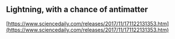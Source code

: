 ## Lightning, with a chance of antimatter
  
  [https://www.sciencedaily.com/releases/2017/11/171122131353.htm](https://www.sciencedaily.com/releases/2017/11/171122131353.htm)